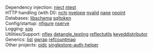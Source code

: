 Dependency injection:
 [nject](https://github.com/muir/nject)
 [ntest](https://github.com/memsql/ntest)  
HTTP handling (with DI):
 [nchi](https://github.com/muir/nchi)
 [nvelope](https://github.com/muir/nvelope)
 [nvalid](https://github.com/muir/nvalid)
 [nape](https://github.com/muir/nape)
 [npoint](https://github.com/muir/npoint)  
Databases:
 [libschema](https://github.com/muir/libschema)
 [sqltoken](https://github.com/muir/sqltoken)  
Config/startup:
 [nfigure](https://github.com/muir/nfigure)
 [nserve](https://github.com/muir/nserve)  
Logging:
 [xop](https://github.com/xoplog/xop-go)  
Utilities/Support:
 [nflex](https://github.com/muir/nflex)
 [detangle_testing](https://github.com/muir/detangle_testing)
 [reflectutils](https://github.com/muir/reflectutils)
	[keyeddistributor](https://github.com/memsql/keyeddistributor)   
Generics:
 [list](https://github.com/muir/list)
 [gwrap](https://github.com/muir/gwrap) 
 [refcountmap](https://github.com/memsql/refcountmap)   
Other projects:
 [oidc](https://github.com/zitadel/oidc)
 [singlestore-auth-helper](https://github.com/memsql/singlestore-auth-helper) 
